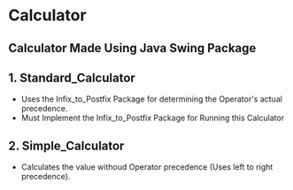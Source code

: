 # Calculator

## Calculator Made Using Java Swing Package

## 1. Standard_Calculator 

- Uses the Infix_to_Postfix Package for determining the Operator's actual precedence.
- Must Implement the Infix_to_Postfix Package for Running this Calculator

## 2. Simple_Calculator

- Calculates the value withoud Operator precedence  (Uses left to right precedence).
